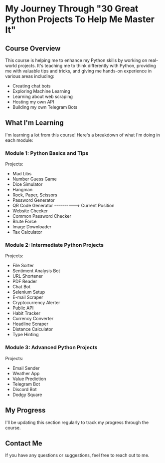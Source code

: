 # My Journey Through "30 Great Python Projects To Help Me Master It"

## Course Overview

This course is helping me to enhance my Python skills by working on real-world projects. 
It's teaching me to think differently with Python, providing me with valuable tips and tricks, 
and giving me hands-on experience in various areas including:

- Creating chat bots
- Exploring Machine Learning
- Learning about web scraping
- Hosting my own API
- Building my own Telegram Bots

## What I'm Learning

I'm learning a lot from this course! Here's a breakdown of what I'm doing in each module:

### Module 1: Python Basics and Tips

Projects:
- Mad Libs
- Number Guess Game
- Dice Simulator
- Hangman
- Rock, Paper, Scissors
- Password Generator
- QR Code Generator        ----------> Current Position
- Website Checker
- Common Password Checker
- Brute Force
- Image Downloader
- Tax Calculator

### Module 2: Intermediate Python Projects

Projects:
- File Sorter
- Sentiment Analysis Bot
- URL Shortener
- PDF Reader
- Chat Bot
- Selenium Setup
- E-mail Scraper
- Cryptocurrency Alerter
- Public API
- Habit Tracker
- Currency Converter
- Headline Scraper
- Distance Calculator
- Type Hinting

### Module 3: Advanced Python Projects

Projects:
- Email Sender
- Weather App
- Value Prediction
- Telegram Bot
- Discord Bot
- Dodgy Square

## My Progress

I'll be updating this section regularly to track my progress through the course.

## Contact Me

If you have any questions or suggestions, feel free to reach out to me.